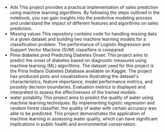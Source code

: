 * Ads
This project provides a practical implementation of sales prediction using machine learning algorithms. By following the steps outlined in the notebook, you can gain insights into the predictive modeling process and understand the impact of different features and algorithms on sales prediction.
* Missing values
This repository contains code for handling missing data in a given dataset and building two machine learning models for a classification problem. The performance of Logistic Regression and Support Vector Machine (SVM) classifiers is compared. 
* Pima diabetes pred
Predicting Diabetes Onset: This project aims to predict the onset of diabetes based on diagnostic measures using machine learning (ML) algorithms. The dataset used for this project is the Pima Indians Diabetes Database available on Kaggle. The project has produced plots and visualizations illustrating the dataset's characteristics, feature importance, model performance metrics, and possibly decision boundaries. Evaluation metrics is displayed and interpreted to assess the effectiveness of the trained models.
* water potability
This project aims to predict the quality of water using machine learning techniques. By implementing logistic regression and random forest classifier, the quality of water with certain accuracy was able to be predicted. This project demonstrates the application of machine learning in assessing water quality, which can have significant implications in public health and environmental conservation.
